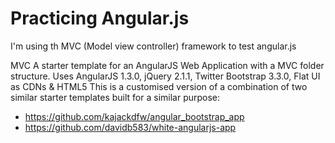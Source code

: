 Practicing Angular.js 
==============================
I'm using th MVC (Model view controller) framework to test angular.js

MVC
A starter template for an AngularJS Web Application with a MVC folder structure.
Uses AngularJS 1.3.0, jQuery 2.1.1, Twitter Bootstrap 3.3.0, Flat UI as CDNs &amp; HTML5
This is a customised version of a combination of two similar starter templates built for a similar purpose:

* https://github.com/kajackdfw/angular_bootstrap_app
* https://github.com/davidb583/white-angularjs-app
